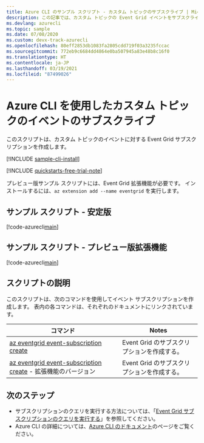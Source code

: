 ```yaml
---
title: Azure CLI のサンプル スクリプト - カスタム トピックのサブスクライブ | Microsoft Docs
description: この記事では、カスタム トピックの Event Grid イベントをサブスクライブする方法を示したサンプル Azure CLI スクリプトを紹介しています。
ms.devlang: azurecli
ms.topic: sample
ms.date: 07/08/2020
ms.custom: devx-track-azurecli
ms.openlocfilehash: 80eff2853db1083fa2805cdd719f03a3235fccac
ms.sourcegitcommit: 772eb9c6684dd4864e0ba507945a83e48b8c16f0
ms.translationtype: HT
ms.contentlocale: ja-JP
ms.lasthandoff: 03/19/2021
ms.locfileid: "87499026"
---
```

# <a name="subscribe-to-events-for-a-custom-topic-with-azure-cli"></a>Azure CLI を使用したカスタム トピックのイベントのサブスクライブ

このスクリプトは、カスタム トピックのイベントに対する Event Grid サブスクリプションを作成します。

[!INCLUDE [sample-cli-install](../../../includes/sample-cli-install.md)]

[!INCLUDE [quickstarts-free-trial-note](../../../includes/quickstarts-free-trial-note.md)]

プレビュー版サンプル スクリプトには、Event Grid 拡張機能が必要です。 インストールするには、`az extension add --name eventgrid` を実行します。

## <a name="sample-script---stable"></a>サンプル スクリプト - 安定版

[!code-azurecli[main](../../../cli_scripts/event-grid/subscribe-to-custom-topic/subscribe-to-custom-topic.sh "Subscribe to custom topic")]

## <a name="sample-script---preview-extension"></a>サンプル スクリプト - プレビュー版拡張機能

[!code-azurecli[main](../../../cli_scripts/event-grid/subscribe-to-custom-topic-preview/subscribe-to-custom-topic-preview.sh "Subscribe to custom topic")]


## <a name="script-explanation"></a>スクリプトの説明

このスクリプトは、次のコマンドを使用してイベント サブスクリプションを作成します。 表内の各コマンドは、それぞれのドキュメントにリンクされています。

| コマンド | Notes |
|---|---|
| [az eventgrid event-subscription create](/cli/azure/eventgrid/event-subscription#az-eventgrid-event-subscription-create) | Event Grid のサブスクリプションを作成する。 |
| [az eventgrid event-subscription create](/cli/azure/ext/eventgrid/eventgrid/event-subscription#ext-eventgrid-az-eventgrid-event-subscription-create) - 拡張機能のバージョン | Event Grid のサブスクリプションを作成する。 |

## <a name="next-steps"></a>次のステップ

* サブスクリプションのクエリを実行する方法については、「[Event Grid サブスクリプションのクエリを実行する](../query-event-subscriptions.md)」を参照してください。
* Azure CLI の詳細については、[Azure CLI のドキュメント](/cli/azure)のページをご覧ください。
